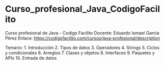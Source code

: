 # Curso_profesional_Java_CodigoFacilito

Curso profesional de Java - Codigo Facilito
Docente: Eduardo Ismael García Pérez
Enlace: https://codigofacilito.com/cursos/java-profesional/description

Temario:
    1. Introducción
    2. Tipos de datos
    3. Operadores
    4. Strings
    5. Ciclos y condicionales
    6. Arreglos
    7. Clases y objetos
    8. Interfaces
    9. Paquetes y APIs
    10. Entrada de datos